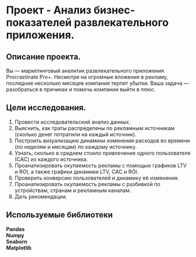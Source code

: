 # Проект - Анализ бизнес-показателей развлекательного приложения.


## Описание проекта.

Вы — маркетинговый аналитик развлекательного приложения Procrastinate Pro+. Несмотря на огромные вложения в рекламу, последние несколько месяцев компания терпит убытки. Ваша задача — разобраться в причинах и помочь компании выйти в плюс.


## Цели исследования.

1. Провести исследовательский анализ данных.
2. Выяснить, как траты распределены по рекламным источникам (сколько денег потратили на каждый источник).
3. Построить визуализацию динамики изменения расходов во времени (по неделям и месяцам) по каждому источнику.
4. Узнать, сколько в среднем стоило привлечение одного пользователя (САС) из каждого источника.
5. Проанализировать окупаемость рекламы с помощью графиков LTV и ROI, а также графики динамики LTV, CAC и ROI.
6. Проверить конверсию пользователей и динамику её изменения.
7. Проанализировать окупаемость рекламы с разбивкой по устройствам, странам и рекламным каналам.
8. Дать рекомендации.


## Используемые библиотеки
**Pandas**\
**Numpy**\
**Seaborn**\
**Matplotlib**
